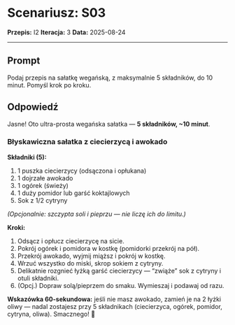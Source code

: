 ﻿# Scenariusz: S03
**Przepis:** I2
**Iteracja:** 3
**Data:** 2025-08-24

---

## Prompt
Podaj przepis na sałatkę wegańską, z maksymalnie 5 składników, do 10 minut. Pomyśl krok po kroku.


## Odpowiedź
Jasne! Oto ultra-prosta wegańska sałatka — **5 składników, \~10 minut**.

### Błyskawiczna sałatka z ciecierzycą i awokado

**Składniki (5):**

1. 1 puszka ciecierzycy (odsączona i opłukana)
2. 1 dojrzałe awokado
3. 1 ogórek (świeży)
4. 1 duży pomidor lub garść koktajlowych
5. Sok z 1/2 cytryny

*(Opcjonalnie: szczypta soli i pieprzu — nie liczę ich do limitu.)*

**Kroki:**

1. Odsącz i opłucz ciecierzycę na sicie.
2. Pokrój ogórek i pomidora w kostkę (pomidorki przekrój na pół).
3. Przekrój awokado, wyjmij miąższ i pokrój w kostkę.
4. Wrzuć wszystko do miski, skrop sokiem z cytryny.
5. Delikatnie rozgnieć łyżką garść ciecierzycy — “zwiąże” sok z cytryny i otuli składniki.
6. (Opcj.) Dopraw solą/pieprzem do smaku. Wymieszaj i podawaj od razu.

**Wskazówka 60-sekundowa:** jeśli nie masz awokado, zamień je na 2 łyżki oliwy — nadal zostajesz przy 5 składnikach (ciecierzyca, ogórek, pomidor, cytryna, oliwa). Smacznego! 🥗
